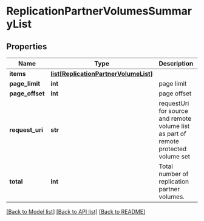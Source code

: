 # ReplicationPartnerVolumesSummaryList

## Properties
Name | Type | Description | Notes
------------ | ------------- | ------------- | -------------
**items** | [**list[ReplicationPartnerVolumeList]**](ReplicationPartnerVolumeList.md) |  | [optional] 
**page_limit** | **int** | page limit | [optional] 
**page_offset** | **int** | page offset | [optional] 
**request_uri** | **str** | requestUri for source and remote volume list as part of remote protected volume set | [optional] 
**total** | **int** | Total number of replication partner volumes. | [optional] 

[[Back to Model list]](../README.md#documentation-for-models) [[Back to API list]](../README.md#documentation-for-api-endpoints) [[Back to README]](../README.md)



